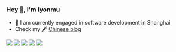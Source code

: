 ### Hey 👋, I'm lyonmu
- 🔭 I am currently engaged in software development in Shanghai
- Check my 🖋 [Chinese blog](http://muqingcloud.space/)

![](https://github-profile-summary-cards.vercel.app/api/cards/profile-details?username=lyonmu&theme=github)
![](https://github-profile-summary-cards.vercel.app/api/cards/repos-per-language?username=lyonmu&theme=github)
![](https://github-profile-summary-cards.vercel.app/api/cards/most-commit-language?username=lyonmu&theme=github)
![](https://github-profile-summary-cards.vercel.app/api/cards/stats?username=lyonmu&theme=github)
![](https://github-profile-summary-cards.vercel.app/api/cards/productive-time?username=lyonmu&theme=github)

<!--
**appleboy/appleboy** is a ✨ _special_ ✨ repository because its `README.md` (this file) appears on your GitHub profile.

Here are some ideas to get you started:

- 🔭 I’m currently working on ...
- 🌱 I’m currently learning ...
- 👯 I’m looking to collaborate on ...
- 🤔 I’m looking for help with ...
- 💬 Ask me about ...
- 📫 How to reach me: ...
- 😄 Pronouns: ...
- ⚡ Fun fact: ...
-->

